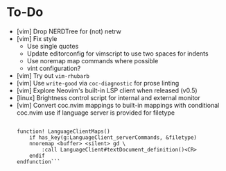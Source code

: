 # To-Do
- [vim] Drop NERDTree for (not) netrw
- [vim] Fix style
    - Use single quotes
    - Update editorconfig for vimscript to use two spaces for indents
    - Use noremap map commands where possible
    - vint configuration?
- [vim] Try out `vim-rhubarb`
- [vim] Use `write-good` via `coc-diagnostic` for prose linting
- [vim] Explore Neovim's built-in LSP client when released (v0.5)
- [linux] Brightness control script for internal and external monitor
- [vim] Convert coc.nvim mappings to built-in mappings with conditional coc.nvim
  use if language server is provided for filetype
    ```autocmd FileType * call LanguageClientMaps()

    function! LanguageClientMaps()
        if has_key(g:LanguageClient_serverCommands, &filetype)
        nnoremap <buffer> <silent> gd \
            :call LanguageClient#textDocument_definition()<CR>
        endif
    endfunction```
